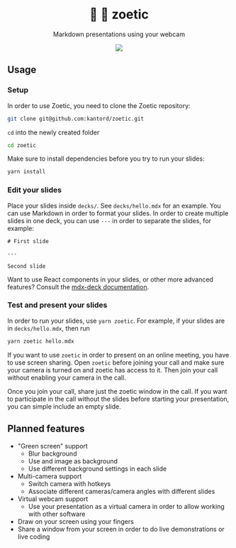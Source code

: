 <div align="center">
	<h1>🌱 🎥 zoetic</h1>
	<p>Markdown presentations using your webcam</p>
</div>

<div align="center">
  <img src="demo.gif" />
</div>

## Usage


### Setup

In order to use Zoetic, you need to clone the Zoetic repository:

```bash
git clone git@github.com:kantord/zoetic.git
```

`cd` into the newly created folder

```bash
cd zoetic
```

Make sure to install dependencies before you try to run your slides:

```bash
yarn install
```

### Edit your slides

Place your slides inside `decks/`. See `decks/hello.mdx` for an example. You can use Markdown
in order to format your slides. In order to create multiple slides in one deck, you can use
`---` in order to separate the slides, for example:

```mdx
# First slide

---

Second slide
```

Want to use React components in your slides, or other more advanced features? Consult the
[mdx-deck documentation](https://github.com/jxnblk/mdx-deck).


### Test and present your slides

In order to run your slides, use `yarn zoetic`. For example, if your slides are in 
`decks/hello.mdx`, then run

```bash
yarn zoetic hello.mdx
```

If you want to use `zoetic` in order to present on an online meeting, you have to use screen
sharing. Open `zoetic` before joining your call and make sure your camera is turned on and
zoetic has access to it. Then join your call without enabling your camera in the call.

Once you join your call, share just the zoetic window in the call. If you want to participate
in the call without the slides before starting your presentation, you can simple include an
empty slide.



## Planned features

* "Green screen" support
	- Blur background
	- Use and image as background
	- Use different background settings in each slide
* Multi-camera support
	- Switch camera with hotkeys
	- Associate different cameras/camera angles with different slides
* Virtual webcam support
	- Use your presentation as a virtual camera in order to allow working with other software
* Draw on your screen using your fingers
* Share a window from your screen in order to do live demonstrations or live coding
